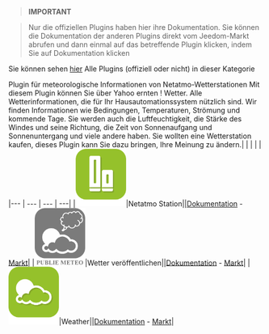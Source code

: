 
>**IMPORTANT**

>Nur die offiziellen Plugins haben hier ihre Dokumentation. Sie können die Dokumentation der anderen Plugins direkt vom Jeedom-Markt abrufen und dann einmal auf das betreffende Plugin klicken, indem Sie auf Dokumentation klicken


Sie können sehen [hier](https://market.jeedom.com/index.php?v=d&p=market&type=plugin&categorie=weather) Alle Plugins (offiziell oder nicht) in dieser Kategorie

Plugin für meteorologische Informationen von Netatmo-Wetterstationen Mit diesem Plugin können Sie über Yahoo ernten ! Wetter. Alle Wetterinformationen, die für Ihr Hausautomationssystem nützlich sind. Wir finden Informationen wie Bedingungen, Temperaturen, Strömung und kommende Tage. Sie werden auch die Luftfeuchtigkeit, die Stärke des Windes und seine Richtung, die Zeit von Sonnenaufgang und Sonnenuntergang und viele andere haben. Sie wollten eine Wetterstation kaufen, dieses Plugin kann Sie dazu bringen, Ihre Meinung zu ändern.| | | | |
|--- | --- | --- | ---|
|<img src="netatmoWeather/netatmoWeather_icon.png" width="100" />|Netatmo Station||[Dokumentation](netatmoWeather/index.md) - [Markt](https://market.jeedom.com/index.php?v=d&p=market_display&id=133)|
|<img src="publiemeteo/publiemeteo_icon.png" width="100" />|Wetter veröffentlichen||[Dokumentation](publiemeteo/index.md) - [Markt](https://market.jeedom.com/index.php?v=d&p=market_display&id=2318)|
|<img src="weather/weather_icon.png" width="100" />|Weather||[Dokumentation](weather/index.md) - [Markt](https://market.jeedom.com/index.php?v=d&p=market_display&id=7)|
